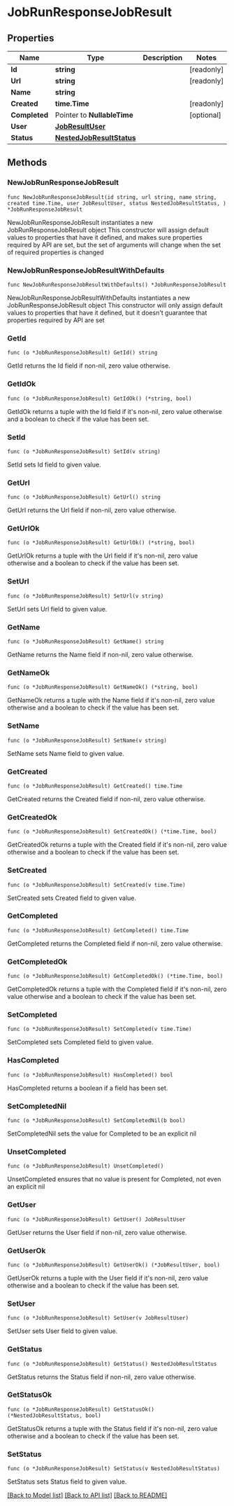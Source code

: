 # JobRunResponseJobResult

## Properties

Name | Type | Description | Notes
------------ | ------------- | ------------- | -------------
**Id** | **string** |  | [readonly] 
**Url** | **string** |  | [readonly] 
**Name** | **string** |  | 
**Created** | **time.Time** |  | [readonly] 
**Completed** | Pointer to **NullableTime** |  | [optional] 
**User** | [**JobResultUser**](JobResultUser.md) |  | 
**Status** | [**NestedJobResultStatus**](NestedJobResultStatus.md) |  | 

## Methods

### NewJobRunResponseJobResult

`func NewJobRunResponseJobResult(id string, url string, name string, created time.Time, user JobResultUser, status NestedJobResultStatus, ) *JobRunResponseJobResult`

NewJobRunResponseJobResult instantiates a new JobRunResponseJobResult object
This constructor will assign default values to properties that have it defined,
and makes sure properties required by API are set, but the set of arguments
will change when the set of required properties is changed

### NewJobRunResponseJobResultWithDefaults

`func NewJobRunResponseJobResultWithDefaults() *JobRunResponseJobResult`

NewJobRunResponseJobResultWithDefaults instantiates a new JobRunResponseJobResult object
This constructor will only assign default values to properties that have it defined,
but it doesn't guarantee that properties required by API are set

### GetId

`func (o *JobRunResponseJobResult) GetId() string`

GetId returns the Id field if non-nil, zero value otherwise.

### GetIdOk

`func (o *JobRunResponseJobResult) GetIdOk() (*string, bool)`

GetIdOk returns a tuple with the Id field if it's non-nil, zero value otherwise
and a boolean to check if the value has been set.

### SetId

`func (o *JobRunResponseJobResult) SetId(v string)`

SetId sets Id field to given value.


### GetUrl

`func (o *JobRunResponseJobResult) GetUrl() string`

GetUrl returns the Url field if non-nil, zero value otherwise.

### GetUrlOk

`func (o *JobRunResponseJobResult) GetUrlOk() (*string, bool)`

GetUrlOk returns a tuple with the Url field if it's non-nil, zero value otherwise
and a boolean to check if the value has been set.

### SetUrl

`func (o *JobRunResponseJobResult) SetUrl(v string)`

SetUrl sets Url field to given value.


### GetName

`func (o *JobRunResponseJobResult) GetName() string`

GetName returns the Name field if non-nil, zero value otherwise.

### GetNameOk

`func (o *JobRunResponseJobResult) GetNameOk() (*string, bool)`

GetNameOk returns a tuple with the Name field if it's non-nil, zero value otherwise
and a boolean to check if the value has been set.

### SetName

`func (o *JobRunResponseJobResult) SetName(v string)`

SetName sets Name field to given value.


### GetCreated

`func (o *JobRunResponseJobResult) GetCreated() time.Time`

GetCreated returns the Created field if non-nil, zero value otherwise.

### GetCreatedOk

`func (o *JobRunResponseJobResult) GetCreatedOk() (*time.Time, bool)`

GetCreatedOk returns a tuple with the Created field if it's non-nil, zero value otherwise
and a boolean to check if the value has been set.

### SetCreated

`func (o *JobRunResponseJobResult) SetCreated(v time.Time)`

SetCreated sets Created field to given value.


### GetCompleted

`func (o *JobRunResponseJobResult) GetCompleted() time.Time`

GetCompleted returns the Completed field if non-nil, zero value otherwise.

### GetCompletedOk

`func (o *JobRunResponseJobResult) GetCompletedOk() (*time.Time, bool)`

GetCompletedOk returns a tuple with the Completed field if it's non-nil, zero value otherwise
and a boolean to check if the value has been set.

### SetCompleted

`func (o *JobRunResponseJobResult) SetCompleted(v time.Time)`

SetCompleted sets Completed field to given value.

### HasCompleted

`func (o *JobRunResponseJobResult) HasCompleted() bool`

HasCompleted returns a boolean if a field has been set.

### SetCompletedNil

`func (o *JobRunResponseJobResult) SetCompletedNil(b bool)`

 SetCompletedNil sets the value for Completed to be an explicit nil

### UnsetCompleted
`func (o *JobRunResponseJobResult) UnsetCompleted()`

UnsetCompleted ensures that no value is present for Completed, not even an explicit nil
### GetUser

`func (o *JobRunResponseJobResult) GetUser() JobResultUser`

GetUser returns the User field if non-nil, zero value otherwise.

### GetUserOk

`func (o *JobRunResponseJobResult) GetUserOk() (*JobResultUser, bool)`

GetUserOk returns a tuple with the User field if it's non-nil, zero value otherwise
and a boolean to check if the value has been set.

### SetUser

`func (o *JobRunResponseJobResult) SetUser(v JobResultUser)`

SetUser sets User field to given value.


### GetStatus

`func (o *JobRunResponseJobResult) GetStatus() NestedJobResultStatus`

GetStatus returns the Status field if non-nil, zero value otherwise.

### GetStatusOk

`func (o *JobRunResponseJobResult) GetStatusOk() (*NestedJobResultStatus, bool)`

GetStatusOk returns a tuple with the Status field if it's non-nil, zero value otherwise
and a boolean to check if the value has been set.

### SetStatus

`func (o *JobRunResponseJobResult) SetStatus(v NestedJobResultStatus)`

SetStatus sets Status field to given value.



[[Back to Model list]](../README.md#documentation-for-models) [[Back to API list]](../README.md#documentation-for-api-endpoints) [[Back to README]](../README.md)


